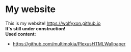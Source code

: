 # My website
This is my website!
https://wolfyxon.github.io <br>
__It's still under construction!__
<br>
**Used content:**
- https://github.com/multimokia/PlexusHTMLWallpaper

